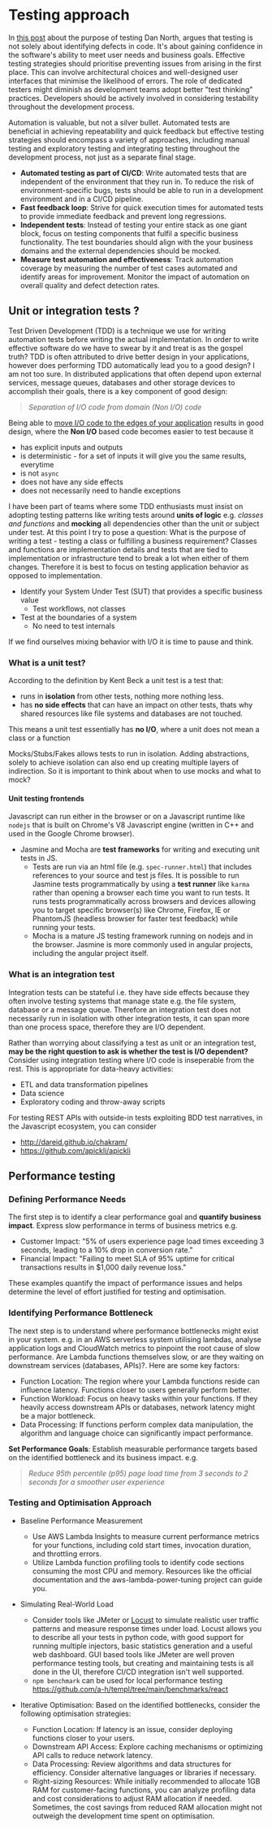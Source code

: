 # Testing approach

In [this post](https://dannorth.net/2021/07/26/we-need-to-talk-about-testing) about the purpose of testing Dan North, argues that testing is not solely about identifying defects in code. It's about gaining confidence in the software's ability to meet user needs and business goals. Effective testing strategies should prioritise preventing issues from arising in the first place. This can involve architectural choices and well-designed user interfaces that minimise the likelihood of errors. The role of dedicated testers might diminish as development teams adopt better "test thinking" practices. Developers should be actively involved in considering testability throughout the development process.

Automation is valuable, but not a silver bullet. Automated tests are beneficial in achieving repeatability and quick feedback but effective testing strategies should encompass a variety of approaches, including manual testing and exploratory testing and integrating testing throughout the development process, not just as a separate final stage.

* **Automated testing as part of CI/CD**: Write automated tests that are independent of the environment that they run in. To reduce the risk of environment-specific bugs, tests should be able to run in a development environment and in a CI/CD pipeline.
* **Fast feedback loop**: Strive for quick execution times for automated tests to provide immediate feedback and prevent long regressions.
* **Independent tests**: Instead of testing your entire stack as one giant block, focus on testing components that fulfil a specific business functionality. The test boundaries should align with the your business domains and the external dependencies should be mocked.
* **Measure test automation and effectiveness**: Track automation coverage by measuring the number of test cases automated and identify areas for improvement. Monitor the impact of automation on overall quality and defect detection rates.

## Unit or integration tests ?

Test Driven Development (TDD) is a technique we use for writing automation tests before writing the actual implementation. In order to write effective software do we have to swear by it and treat is as the gospel truth? TDD is often attributed to drive better design in your applications, however does performing TDD automatically lead you to a good design? I am not too sure. In distributed applications that often depend upon external services, message queues, databases and other storage devices to accomplish their goals, there is a key component of good design:

> _Separation of I/O code from domain (Non I/O) code_

Being able to [move I/O code to the edges of your application](https://www.youtube.com/watch?v=P1vES9AgfC4&t=1327s&ab_channel=NDCConferences) results in good design, where the **Non I/O** based code becomes easier to test because it

* has explicit inputs and outputs
* is deterministic - for a set of inputs it will give you the same results, everytime
* is not `async`
* does not have any side effects
* does not necessarily need to handle exceptions

I have been part of teams where some TDD enthusiasts must insist on adopting testing patterns like writing tests around **units of logic** e.g. *classes and functions* and **mocking** all dependencies other than the unit or subject under test. At this point I try to pose a question: What is the purpose of writing a test - testing a class or fulfilling a business requirement? Classes and functions are implementation details and tests that are tied to implementation or infrastructure tend to break a lot when either of them changes. Therefore it is best to focus on testing application behavior as opposed to implementation. 

* Identify your System Under Test (SUT) that provides a specific business value
  * Test workflows, not classes
* Test at the boundaries of a system
  * No need to test internals

If we find ourselves mixing behavior with I/O it is time to pause and think.

### What is a unit test?

According to the definition by Kent Beck a unit test is a test that:

* runs in **isolation** from other tests, nothing more nothing less.
* has **no side effects** that can have an impact on other tests, thats why shared resources like file systems and databases are not touched.

This means a unit test essentially has **no I/O**, where a unit does not mean a class or a function

Mocks/Stubs/Fakes allows tests to run in isolation. Adding abstractions, solely to achieve isolation can also end up creating multiple layers of indirection. So it is important to think about when to use mocks and what to mock?

#### Unit testing frontends

Javascript can run either in the browser or on a Javascript runtime like `nodejs` that is built on Chrome's V8 Javascript engine (written in C++ and used in the Google Chrome browser).

* Jasmine and Mocha are **test frameworks** for writing and executing unit tests in JS.
  * Tests are run via an html file (e.g. `spec-runner.html`) that includes references to your source and test js files. It is possible to run Jasmine tests programmatically by using a **test runner** like `karma` rather than opening a browser each time you want to run tests. It runs tests programmatically across browsers and devices allowing you to target specific browser(s) like Chrome, Firefox, IE or PhantomJS (headless browser for faster test feedback) while running your tests.
  * Mocha is a mature JS testing framework running on nodejs and in the browser. Jasmine is more commonly used in angular projects, including the angular project itself.

### What is an integration test

Integration tests can be stateful i.e. they have side effects because they often involve testing systems that manage state e.g. the file system, database or a message queue. Therefore an integration test does not necessarily run in isolation with other integration tests, it can span more than one process space, therefore they are I/O dependent.

Rather than worrying about classifying a test as unit or an integration test, **may be the right question to ask is whether the test is I/O dependent?** Consider using integration testing where I/O code is inseperable from the rest. This is appropriate for data-heavy activities:
* ETL and data transformation pipelines
* Data science
* Exploratory coding and throw-away scripts

For testing REST APIs with outside-in tests exploiting BDD test narratives, in the Javascript ecosystem, you can consider 
 * <http://dareid.github.io/chakram/>
 * <https://github.com/apickli/apickli>

## Performance testing

### Defining Performance Needs 

The first step is to identify a clear performance goal and **quantify business impact**. Express slow performance in terms of business metrics e.g.
* Customer Impact: "5% of users experience page load times exceeding 3 seconds, leading to a 10% drop in conversion rate."
* Financial Impact: "Failing to meet SLA of 95% uptime for critical transactions results in $1,000 daily revenue loss."

These examples quantify the impact of performance issues and helps determine the level of effort justified for testing and optimisation.

### Identifying Performance Bottleneck 

The next step is to understand where performance bottlenecks might exist in your system. e.g. in an AWS serverless system utilising lambdas, analyse application logs and CloudWatch metrics to pinpoint the root cause of slow performance. Are Lambda functions themselves slow, or are they waiting on downstream services (databases, APIs)?. Here are some key factors:

* Function Location: The region where your Lambda functions reside can influence latency. Functions closer to users generally perform better.
* Function Workload: Focus on heavy tasks within your functions. If they heavily access downstream APIs or databases, network latency might be a major bottleneck.
* Data Processing: If functions perform complex data manipulation, the algorithm and language choice can significantly impact performance.

**Set Performance Goals**: Establish measurable performance targets based on the identified bottleneck and its business impact. e.g.
> _Reduce 95th percentile (p95) page load time from 3 seconds to 2 seconds for a smoother user experience_

### Testing and Optimisation Approach

* Baseline Performance Measurement
  * Use AWS Lambda Insights to measure current performance metrics for your functions, including cold start times, invocation duration, and throttling errors.
  * Utilize Lambda function profiling tools to identify code sections consuming the most CPU and memory. Resources like the official documentation and the aws-lambda-power-tuning project can guide you.

* Simulating Real-World Load

  * Consider tools like JMeter or [Locust](https://locust.io) to simulate realistic user traffic patterns and measure response times under load. Locust allows you to describe all your tests in python code, with good support for running multiple injectors, basic statistics generation and a useful web dashboard. GUI based tools like JMeter are well proven performance testing tools, but creating and maintaining tests is all done in the UI, therefore CI/CD integration isn't well supported.
  * `npm benchmark` can be used for local performance testing <https://github.com/a-h/templ/tree/main/benchmarks/react>

* Iterative Optimisation: Based on the identified bottlenecks, consider the following optimisation strategies:
  * Function Location: If latency is an issue, consider deploying functions closer to your users.
  * Downstream API Access: Explore caching mechanisms or optimizing API calls to reduce network latency.
  * Data Processing: Review algorithms and data structures for efficiency. Consider alternative languages or libraries if necessary.
  * Right-sizing Resources: While initially recommended to allocate 1GB RAM for customer-facing functions, you can analyze profiling data and cost considerations to adjust RAM allocation if needed. Sometimes, the cost savings from reduced RAM allocation might not outweigh the development time spent on optimisation.
